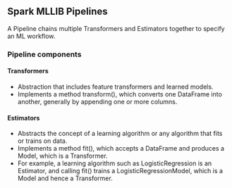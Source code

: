 ## Spark MLLIB Pipelines 

A Pipeline chains multiple Transformers and Estimators together to specify an ML workflow.

### Pipeline components 

#### Transformers 
*  Abstraction that includes feature transformers and learned models.
*  Implements a method transform(), which converts one DataFrame into another, generally by appending one or more columns. 

#### Estimators 
*  Abstracts the concept of a learning algorithm or any algorithm that fits or trains on data.
*  Implements a method fit(), which accepts a DataFrame and produces a Model, which is a Transformer.
*  For example, a learning algorithm such as LogisticRegression is an Estimator, and calling fit() trains a 
LogisticRegressionModel, which is a Model and hence a Transformer.




